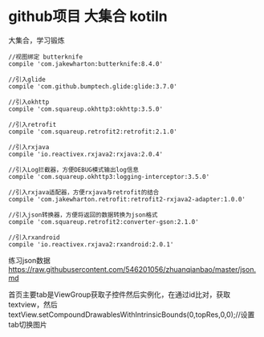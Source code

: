 # github项目 大集合 kotiln

大集合，学习锻炼

 	//视图绑定 butterknife
    compile 'com.jakewharton:butterknife:8.4.0'
	
    //引入glide
    compile 'com.github.bumptech.glide:glide:3.7.0'
	
    //引入okhttp
    compile 'com.squareup.okhttp3:okhttp:3.5.0'
	
    //引入retrofit
    compile 'com.squareup.retrofit2:retrofit:2.1.0'
	
    //引入rxjava
    compile 'io.reactivex.rxjava2:rxjava:2.0.4'
	
    //引入Log拦截器，方便DEBUG模式输出log信息
    compile 'com.squareup.okhttp3:logging-interceptor:3.5.0'
	
    //引入rxjava适配器，方便rxjava与retrofit的结合
    compile 'com.jakewharton.retrofit:retrofit2-rxjava2-adapter:1.0.0'
	
    //引入json转换器，方便将返回的数据转换为json格式
    compile 'com.squareup.retrofit2:converter-gson:2.1.0'
	
    //引入rxandroid
    compile 'io.reactivex.rxjava2:rxandroid:2.0.1'

练习json数据
https://raw.githubusercontent.com/546201056/zhuanqianbao/master/json.md

首页主要tab是ViewGroup获取子控件然后实例化，在通过id比对，获取textview，然后 textView.setCompoundDrawablesWithIntrinsicBounds(0,topRes,0,0);//设置tab切换图片

